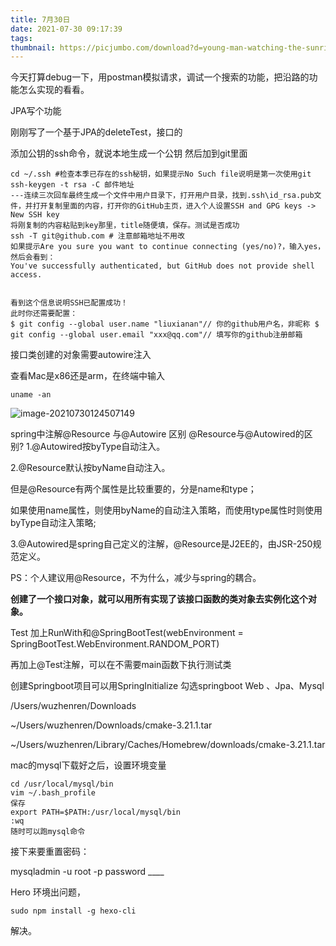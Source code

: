 ```yaml
---
title: 7月30日
date: 2021-07-30 09:17:39
tags:
thumbnail: https://picjumbo.com/download?d=young-man-watching-the-sunrise-from-top-of-the-mountain.jpg&n=young-man-watching-the-sunrise-from-top-of-the-mountain&id=9 # 略缩图
---
```


今天打算debug一下，用postman模拟请求，调试一个搜索的功能，把沿路的功能怎么实现的看看。



JPA写个功能

刚刚写了一个基于JPA的deleteTest，接口的

添加公钥的ssh命令，就说本地生成一个公钥 然后加到git里面

```shell
cd ~/.ssh #检查本季已存在的ssh秘钥，如果提示No Such file说明是第一次使用git
ssh-keygen -t rsa -C 邮件地址
---连续三次回车最终生成一个文件中用户目录下，打开用户目录，找到.ssh\id_rsa.pub文件，并打开复制里面的内容，打开你的GitHub主页，进入个人设置SSH and GPG keys -> New SSH key
将刚复制的内容粘贴到key那里，title随便填，保存。测试是否成功
ssh -T git@github.com # 注意邮箱地址不用改
如果提示Are you sure you want to continue connecting (yes/no)?，输入yes，然后会看到：
You've successfully authenticated, but GitHub does not provide shell access.


看到这个信息说明SSH已配置成功！
此时你还需要配置：
$ git config --global user.name "liuxianan"// 你的github用户名，非昵称 $ git config --global user.email "xxx@qq.com"// 填写你的github注册邮箱
```

接口类创建的对象需要autowire注入

查看Mac是x86还是arm，在终端中输入

```shell
uname -an
```

![image-20210730124507149](/Users/wuzhenren/myblog/source/_posts/7月30日.assets/image-20210730124507149.png)



spring中注解@Resource 与@Autowire 区别
@Resource与@Autowired的区别?
1.@Autowired按byType自动注入。

2.@Resource默认按byName自动注入。

但是@Resource有两个属性是比较重要的，分是name和type；

如果使用name属性，则使用byName的自动注入策略，而使用type属性时则使用byType自动注入策略;

3.@Autowired是spring自己定义的注解，@Resource是J2EE的，由JSR-250规范定义。

PS：个人建议用@Resource，不为什么，减少与spring的耦合。

**创建了一个接口对象，就可以用所有实现了该接口函数的类对象去实例化这个对象。**

Test 加上RunWith和@SpringBootTest(webEnvironment = SpringBootTest.WebEnvironment.RANDOM_PORT)

再加上@Test注解，可以在不需要main函数下执行测试类

创建Springboot项目可以用SpringInitialize 勾选springboot Web 、Jpa、Mysql



/Users/wuzhenren/Downloads

~/Users/wuzhenren/Downloads/cmake-3.21.1.tar

~/Users/wuzhenren/Library/Caches/Homebrew/downloads/cmake-3.21.1.tar



mac的mysql下载好之后，设置环境变量

```shell
cd /usr/local/mysql/bin
vim ~/.bash_profile
保存
export PATH=$PATH:/usr/local/mysql/bin
:wq
随时可以跑mysql命令
```



接下来要重置密码：

mysqladmin -u root -p password ____





Hero 环境出问题，

```shell
sudo npm install -g hexo-cli

```

解决。

